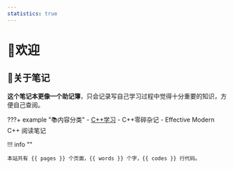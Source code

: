 ```yaml
---
statistics: true
---
```


# 👋欢迎

## 📒关于笔记

**这个笔记本更像一个助记簿**，只会记录写自己学习过程中觉得十分重要的知识，方便自己查阅。


???+ example "📚内容分类"
    - [C++学习](note/index.md)
          - C++零碎杂记
          - Effective Modern C++ 阅读笔记


!!! info ""

    本站共有 {{ pages }} 个页面，{{ words }} 个字，{{ codes }} 行代码。